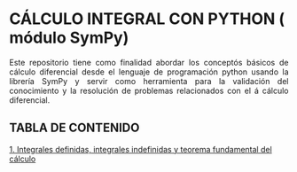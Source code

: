 # CÁLCULO INTEGRAL CON PYTHON ( módulo SymPy)
<p style="text-align: justify;">Este repositorio tiene como finalidad abordar los concept&oacute;s b&aacute;sicos de cálculo diferencial desde el lenguaje de programaci&oacute;n python usando la librer&iacute;a SymPy y servir como herramienta para la validaci&oacute;n del conocimiento y la resoluci&oacute;n de problemas relacionados con el &aacute; cálculo diferencial.</p>

## TABLA DE CONTENIDO

[1. Integrales definidas, integrales indefinidas y teorema fundamental del cálculo](https://colab.research.google.com/github/josorio398/CALCULO-INTEGRAL-CON-PYTHON/blob/main/C%C3%A1lculo_integral_con_Python_Integrales_indefinidas%2C_definidas_y_teorema_fundamental_del_c%C3%A1lculo_.ipynb)
